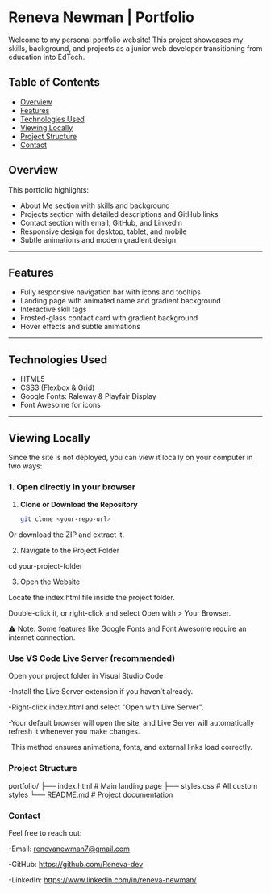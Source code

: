 # Reneva Newman | Portfolio

Welcome to my personal portfolio website! This project showcases my skills, background, and projects as a junior web developer transitioning from education into EdTech.  



## Table of Contents

- [Overview](#overview)  
- [Features](#features)  
- [Technologies Used](#technologies-used)  
- [Viewing Locally](#viewing-locally)  
- [Project Structure](#project-structure)  
- [Contact](#contact)    



## Overview  

This portfolio highlights:

- About Me section with skills and background  
- Projects section with detailed descriptions and GitHub links  
- Contact section with email, GitHub, and LinkedIn  
- Responsive design for desktop, tablet, and mobile  
- Subtle animations and modern gradient design    

---

## Features
  
- Fully responsive navigation bar with icons and tooltips  
- Landing page with animated name and gradient background  
- Interactive skill tags  
- Frosted-glass contact card with gradient background  
- Hover effects and subtle animations    

---

## Technologies Used

- HTML5  
- CSS3 (Flexbox & Grid)  
- Google Fonts: Raleway & Playfair Display  
- Font Awesome for icons  

---

## Viewing Locally

Since the site is not deployed, you can view it locally on your computer in two ways:

### 1. Open directly in your browser

1. **Clone or Download the Repository**
   ```bash
   git clone <your-repo-url>

 Or download the ZIP and extract it.


2. Navigate to the Project Folder

cd your-project-folder


3. Open the Website

Locate the index.html file inside the project folder.

Double-click it, or right-click and select Open with > Your Browser.

⚠️ Note: Some features like Google Fonts and Font Awesome require an internet connection.

### Use VS Code Live Server (recommended)

Open your project folder in Visual Studio Code

-Install the Live Server extension if you haven’t already.

-Right-click index.html and select "Open with Live Server".

-Your default browser will open the site, and Live Server will automatically refresh it whenever you make changes.

-This method ensures animations, fonts, and external links load correctly.

### Project Structure
portfolio/
├── index.html          # Main landing page
├── styles.css          # All custom styles
└── README.md           # Project documentation

### Contact

Feel free to reach out:

-Email: renevanewman7@gmail.com

-GitHub: https://github.com/Reneva-dev

-LinkedIn: https://www.linkedin.com/in/reneva-newman/ 
 
